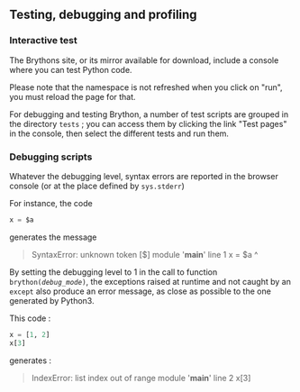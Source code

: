 Testing, debugging and profiling
--------------------------------

### Interactive test

The Brythons site, or its mirror available for download, include a console
where you can test Python code.

Please note that the namespace is not refreshed when you click on "run", you
must reload the page for that.

For debugging and testing Brython, a number of test scripts are grouped in the
directory `tests` ; you can access them by clicking the link  "Test pages" in
the console, then select the different tests and run them.

### Debugging scripts

Whatever the debugging level, syntax errors are reported in the browser
console (or at the place defined by `sys.stderr`)

For instance, the code

```python
x = $a
```
generates the message

>    SyntaxError: unknown token [$]
>    module '__main__' line 1
>    x = $a
>        ^

By setting the debugging level to 1 in the call to function
<code>brython(_debug\_mode_)</code>, the exceptions raised at runtime and not
caught by an `except` also produce an error message, as close as possible to
the one generated by Python3.

This code :
```python
x = [1, 2]
x[3]
```

generates :

>    IndexError: list index out of range
>    module '__main__' line 2
>    x[3]
